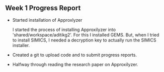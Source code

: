 ## Week 1 Progress Report

* Started installation of Approxlyzer

   I started the process of installing Approxilyzer into 'shared/workspace/aditikg2'. For this I installed GEMS. But, when I tried to install SIMICS, I needed a decryption key to actually run the SIMICS installer.

* Created a git to upload code and to submit progress reports.

* Halfway through reading the research paper on Approxilyzer.
